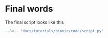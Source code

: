 # Final words

The final script looks like this

```python
--8<-- "docs/tutorials/bionic/code/script.py"
```

